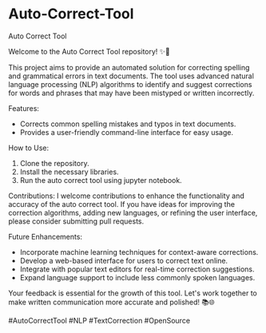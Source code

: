# Auto-Correct-Tool
Auto Correct Tool

Welcome to the Auto Correct Tool repository! ✨📝

This project aims to provide an automated solution for correcting spelling and grammatical errors in text documents. The tool uses advanced natural language processing (NLP) algorithms to identify and suggest corrections for words and phrases that may have been mistyped or written incorrectly.

Features:
- Corrects common spelling mistakes and typos in text documents.
- Provides a user-friendly command-line interface for easy usage.

How to Use:
1. Clone the repository.
2. Install the necessary libraries.
3. Run the auto correct tool using jupyter notebook.

Contributions:
I welcome contributions to enhance the functionality and accuracy of the auto correct tool. If you have ideas for improving the correction algorithms, adding new languages, or refining the user interface, please consider submitting pull requests.

Future Enhancements:
- Incorporate machine learning techniques for context-aware corrections.
- Develop a web-based interface for users to correct text online.
- Integrate with popular text editors for real-time correction suggestions.
- Expand language support to include less commonly spoken languages.

Your feedback is essential for the growth of this tool. Let's work together to make written communication more accurate and polished! 📚🌐

#AutoCorrectTool #NLP #TextCorrection #OpenSource
